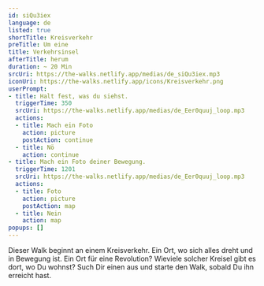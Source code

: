 ```yaml
---
id: siQu3iex
language: de
listed: true
shortTitle: Kreisverkehr
preTitle: Um eine
title: Verkehrsinsel
afterTitle: herum
duration: ~ 20 Min
srcUri: https://the-walks.netlify.app/medias/de_siQu3iex.mp3
iconUri: https://the-walks.netlify.app/icons/Kreisverkehr.png
userPrompt:
- title: Halt fest, was du siehst.
  triggerTime: 350
  srcUri: https://the-walks.netlify.app/medias/de_Eer0quuj_loop.mp3
  actions:
  - title: Mach ein Foto
    action: picture
    postAction: continue
  - title: Nö
    action: continue
- title: Mach ein Foto deiner Bewegung.
  triggerTime: 1201
  srcUri: https://the-walks.netlify.app/medias/de_Eer0quuj_loop.mp3
  actions:
  - title: Foto
    action: picture
    postAction: map
  - title: Nein
    action: map
popups: []
---
```

Dieser Walk beginnt an einem Kreisverkehr. Ein Ort, wo sich alles dreht und in Bewegung ist. Ein Ort für eine Revolution? Wieviele solcher Kreisel gibt es dort, wo Du wohnst? Such Dir einen aus und starte den Walk, sobald Du ihn erreicht hast.
